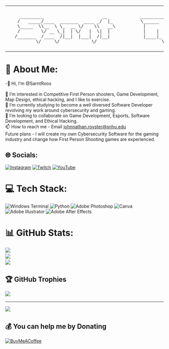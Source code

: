 <table>
  <tr>
    <td style="padding: 10px;">
    <!-- Left ASCII Art -->
   <td style="padding: 10px;">
<pre>
  _________                      __  
 /   _____/____  _______  ____ _/  |_ 
 \_____  \\__  \ \_  __ \/    \\   __\
 /        \/ __ \_|  | \/   |  \|  |  
/_______  /____  /|__|  |___|  /|__|  
        \/     \/            \/      
</pre>
    <td style="padding: 10px;">
    <!-- Centered Image -->
    <td style="padding: 10px;">
      <img src="https://github.com/SarntRoos/skull-gif/raw/main/SkullGIF.gif" alt="Skull GIF"/>
   <td style="padding: 10px;">
    <!-- Right ASCII Art -->
    <td style="padding: 10px;">
<pre>
__________                      
\______   \ ____   ____   ______
 |       _// __ \ / __ \ /  ___/
 |    |   \  \_\ )  \_\ )\___ \ 
 |____|_  /\____/ \____//____  \
        \/                   \/ 
</pre>
    <td style="padding: 10px;">
  </tr>
</table>


# 💫 About Me:
-👋 Hi, I’m @SarntRoos<br><br>👀 I’m interested in Competitive First Person shooters, Game Development, Map Design, ethical hacking, and I like to exercise.<br>🌱 I’m currently studying to become a well diversed Software Developer revolving my work around cybersecurity and gaming.<br>💞️ I’m looking to collaborate on Game Development, Esports, Software Development, and Ethical Hacking.<br>📫 How to reach me - Email johnnathan.royster@snhu.edu<br>Future plans - I will create my own Cybersecurity Software for the gaming industry and change how First Person Shooting games are experienced.


## 🌐 Socials:
[![Instagram](https://img.shields.io/badge/Instagram-%23E4405F.svg?logo=Instagram&logoColor=white)](https://instagram.com/https://www.instagram.com/sarnt_roos/) [![Twitch](https://img.shields.io/badge/Twitch-%239146FF.svg?logo=Twitch&logoColor=white)](https://twitch.tv/https://www.twitch.tv/sarnt_roos) [![YouTube](https://img.shields.io/badge/YouTube-%23FF0000.svg?logo=YouTube&logoColor=white)](https://youtube.com/@www.youtube.com/@SarntRoos) 

# 💻 Tech Stack:
![Windows Terminal](https://img.shields.io/badge/Windows%20Terminal-%234D4D4D.svg?style=for-the-badge&logo=windows-terminal&logoColor=white) ![Python](https://img.shields.io/badge/python-3670A0?style=for-the-badge&logo=python&logoColor=ffdd54) ![Adobe Photoshop](https://img.shields.io/badge/adobe%20photoshop-%2331A8FF.svg?style=for-the-badge&logo=adobe%20photoshop&logoColor=white) ![Canva](https://img.shields.io/badge/Canva-%2300C4CC.svg?style=for-the-badge&logo=Canva&logoColor=white) ![Adobe Illustrator](https://img.shields.io/badge/adobe%20illustrator-%23FF9A00.svg?style=for-the-badge&logo=adobe%20illustrator&logoColor=white) ![Adobe After Effects](https://img.shields.io/badge/Adobe%20After%20Effects-9999FF.svg?style=for-the-badge&logo=Adobe%20After%20Effects&logoColor=white)
# 📊 GitHub Stats:
![](https://github-readme-stats.vercel.app/api?username=SarntRoos&theme=algolia&hide_border=false&include_all_commits=false&count_private=false)<br/>
![](https://github-readme-streak-stats.herokuapp.com/?user=SarntRoos&theme=algolia&hide_border=false)<br/>
![](https://github-readme-stats.vercel.app/api/top-langs/?username=SarntRoos&theme=algolia&hide_border=false&include_all_commits=false&count_private=false&layout=compact)

## 🏆 GitHub Trophies
![](https://github-profile-trophy.vercel.app/?username=SarntRoos&theme=radical&no-frame=false&no-bg=true&margin-w=4)

---
[![](https://visitcount.itsvg.in/api?id=SarntRoos&icon=0&color=0)](https://visitcount.itsvg.in)

  ## 💰 You can help me by Donating
  [![BuyMeACoffee](https://img.shields.io/badge/Buy%20Me%20a%20Coffee-ffdd00?style=for-the-badge&logo=buy-me-a-coffee&logoColor=black)](https://buymeacoffee.com/https://www.buymeacoffee.com/sarntroosh) 

  
<!-- Proudly created with GPRM ( https://gprm.itsvg.in ) -->
